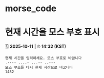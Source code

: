 # morse_code
# 현재 시간을 모스 부호 표시
<!-- MORSE_TIME_START -->
🗓️ **2025-10-11** | ⏰ **14:32 (KST)**

```
현재 시간을 입력하세요. 모스 부호로 바꿉니다
.---- ....- ...-- ..---
모스 부호를 다시 현재 시간으로 바꿉니다
1432
```
<!-- MORSE_TIME_END -->
